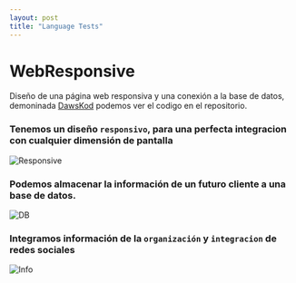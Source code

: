 ```yaml
---
layout: post
title: "Language Tests"
---
```


# WebResponsive
Diseño de una página web responsiva y una conexión a la base de datos, demoninada [DawsKod](https://github.com/F3rnandom/WebResponsive) podemos ver el codigo en el repositorio.

### Tenemos un diseño `responsivo`, para una perfecta integracion con cualquier dimensión de pantalla

![Responsive](https://user-images.githubusercontent.com/43678195/184551758-b004cce5-f536-4f34-9801-4e904189dc37.png)

### Podemos almacenar la información de un futuro cliente a una base de datos.

![DB](https://user-images.githubusercontent.com/43678195/184551770-c1cde0d0-eab3-4692-94a2-3fd975466ac1.png)

### Integramos información de la `organización` y `integracion` de redes sociales

![Info](https://user-images.githubusercontent.com/43678195/184551808-d106fe0a-548b-4ddb-8196-86a76e75c846.png)
